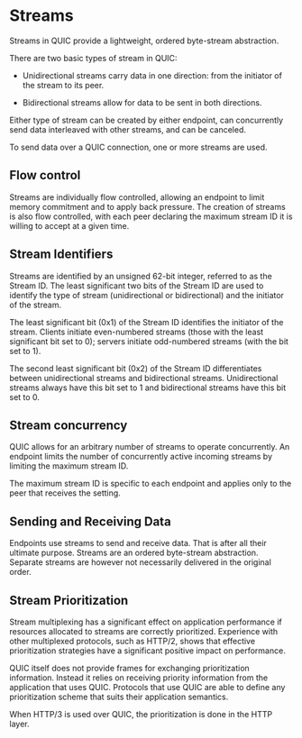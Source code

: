 # Streams

Streams in QUIC provide a lightweight, ordered byte-stream abstraction.

There are two basic types of stream in QUIC:

 - Unidirectional streams carry data in one direction: from the initiator of the stream to its peer.

 - Bidirectional streams allow for data to be sent in both directions.

Either type of stream can be created by either endpoint, can concurrently send
data interleaved with other streams, and can be canceled.

To send data over a QUIC connection, one or more streams are used.

## Flow control

Streams are individually flow controlled, allowing an endpoint to limit memory
commitment and to apply back pressure.  The creation of streams is also flow
controlled, with each peer declaring the maximum stream ID it is willing to
accept at a given time.

## Stream Identifiers

Streams are identified by an unsigned 62-bit integer, referred to as the
Stream ID. The least significant two bits of the Stream ID are used to
identify the type of stream (unidirectional or bidirectional) and the
initiator of the stream.

The least significant bit (0x1) of the Stream ID identifies the initiator of
the stream.  Clients initiate even-numbered streams (those with the least
significant bit set to 0); servers initiate odd-numbered streams (with the bit
set to 1).

The second least significant bit (0x2) of the Stream ID differentiates between
unidirectional streams and bidirectional streams.  Unidirectional streams
always have this bit set to 1 and bidirectional streams have this bit set to
0.

## Stream concurrency

QUIC allows for an arbitrary number of streams to operate concurrently.  An
endpoint limits the number of concurrently active incoming streams by limiting
the maximum stream ID.

The maximum stream ID is specific to each endpoint and applies only to the
peer that receives the setting.

## Sending and Receiving Data

Endpoints use streams to send and receive data. That is after all their
ultimate purpose. Streams are an ordered byte-stream abstraction. Separate
streams are however not necessarily delivered in the original order.

## Stream Prioritization

Stream multiplexing has a significant effect on application performance if
resources allocated to streams are correctly prioritized.  Experience with
other multiplexed protocols, such as HTTP/2, shows that effective
prioritization strategies have a significant positive impact on performance.

QUIC itself does not provide frames for exchanging prioritization information.
Instead it relies on receiving priority information from the application that
uses QUIC. Protocols that use QUIC are able to define any prioritization
scheme that suits their application semantics.

When HTTP/3 is used over QUIC, the prioritization is done in the HTTP layer.
